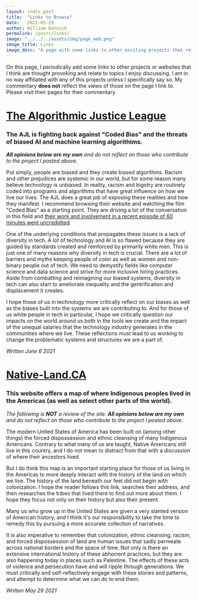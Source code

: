 ```yaml
---
layout: indiv_post
title:  "Links to Browse"
date:   2021-05-29
author: William Bannick
permalink: /posts/links/
image: "../../../assets/img/page_web.png"
image_title: Links
image_desc: "A page with some links to other exciting projects that relate to the topics I like to talk about."
---
```


On this page, I periodically add some links to other projects or websites that I think are thought provoking and relate to topics I enjoy discussing. I am in no way affiliated with any of this projects unless I specifically say so. My commentary <b>does not</b> reflect the views of those on the page I link to. Please visit their pages for their commentary.

# <a href= "https://www.ajl.org/">The Algorithmic Justice League</a>
### The AJL is fighting back against "Coded Bias" and the threats of biased AI and machine learning algorithims.
<i><b>All opinions below are my own</b> and do not reflect on those who contribute to the project I posted above.</i>

Put simply, people are biased and they create biased algorithms. Racism and other prejudices are systemic in our world, but for some reason many believe technology is unbiased. In reality, racism and bigotry are routinely coded into programs and algorithms that have great influence on how we live our lives. The AJL does a great job of exposing these realities and how they manifest. I recommend browsing their website and watching the film "Coded Bias" as a starting point. They are driving a lot of the conversation in this field and <a href = "https://campaigns.organizefor.org/petitions/black-women-did-the-work-then-they-were-denied-the-credit?source=rawlink&utm_source=rawlink&share=a106996f-edc7-450c-b474-16d032967fef">their work and involvement in a recent episode of 60 minutes went uncredidted</a>.
 
One of the underlying conditions that propagates these issues is a lack of diversity in tech. A lot of technology and AI is so flawed because they are guided by standards created and reinforced by primarily white men. This is just one of many reasons why diversity in tech is crucial. There are a lot of barriers and myths keeping people of color as well as women and non-binary people out of tech. We need to demystify fields like computer science and data science and strive for more inclusive hiring practices. Aside from combatting and reimagining our biased systems, diversity in tech can also start to ameliorate inequality and the gentrification and displacement it creates.
 
I hope those of us in technology more critically reflect on our biases as well as the biases built into the systems we are contributing to. And for those of us white people in tech in particular, I hope we critically question our impacts on the world around us both in the tools we create and the impact of the unequal salaries that the technology industry generates in the communities where we live. These reflections must lead to us working to change the problematic systems and structures we are a part of.


<i>Written June 6 2021</i>
 

# <a href= "https://native-land.ca/">Native-Land.CA</a>
### This website offers a map of where Indigenous peoples lived in the Americas (as well as select other parts of the world).
<i>The following is <b>NOT</b> a review of the site. <b>All opinions below are my own</b> and do not reflect on those who contribute to the project I posted above.</i>

The modern United States of America has been built on (among other things) the forced dispossession and ethnic cleansing of many Indigenous Americans. Contrary to what many of us are taught, Native Americans still live in this country, and I do not mean to distract from that with a discussion of where their ancestors lived. 

But I do think this map is an important starting place for those of us living in the Americas to more deeply interact with the history of the land on which we live. The history of the land beneath our feet did not begin with colonization. I hope the reader follows this link, searches their address, and then researches the tribes that lived there to find out more about them. I hope they focus not only on their history but also their present.

Many us who grow up in the United States are given a very slanted version of American history, and I think it's our responsibility to take the time to remedy this by pursuing a more accurate collection of narratives.

It is also imperative to remember that colonization, ethnic cleansing, racism, and forced dispossession of land are human issues that sadly permeate across national borders and the space of time. Not only is there an extensive international history of these abhorrent practices, but they are also happening today in places such as Palestine. The effects of these acts of violence and persecution have and will ripple through generations. We must critically and self-reflectively engage with these stories and patterns, and attempt to determine what we can do to end them.

<i>Written May 29 2021</i>
 